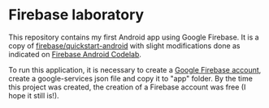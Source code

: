 # Firebase laboratory

This repository contains my first Android app using Google Firebase. It is a copy of [firebase/quickstart-android](https://github.com/firebase/quickstart-android) with slight modifications done as indicated on [Firebase Android Codelab](https://codelabs.developers.google.com/codelabs/firebase-android/#0).

To run this application, it is necessary to create a [Google Firebase account](https://firebase.google.com/), create a google-services json file and copy it to "app" folder. By the time this project was created, the creation of a Firebase account was free (I hope it still is!).
